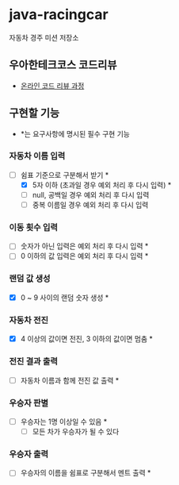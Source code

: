 # java-racingcar

자동차 경주 미션 저장소

## 우아한테크코스 코드리뷰

- [온라인 코드 리뷰 과정](https://github.com/woowacourse/woowacourse-docs/blob/master/maincourse/README.md)

## 구현할 기능
- *는 요구사항에 명시된 필수 구현 기능

### 자동차 이름 입력
- [ ] 쉼표 기준으로 구분해서 받기 *
  - [x] 5자 이하 (초과일 경우 예외 처리 후 다시 입력) *
  - [ ] null, 공백일 경우 예외 처리 후 다시 입력
  - [ ] 중복 이름일 경우 예외 처리 후 다시 입력

### 이동 횟수 입력
- [ ] 숫자가 아닌 입력은 예외 처리 후 다시 입력 *
- [ ] 0 이하의 값 입력은 예외 처리 후 다시 입력 *

### 랜덤 값 생성
- [x] 0 ~ 9 사이의 랜덤 숫자 생성 *
 
### 자동차 전진
- [x] 4 이상의 값이면 전진, 3 이하의 값이면 멈춤 *

### 전진 결과 출력
- [ ] 자동차 이름과 함께 전진 값 출력 *

### 우승자 판별
- [ ] 우승자는 1명 이상일 수 있음 *
  - [ ] 모든 차가 우승자가 될 수 있다

### 우승자 출력
- [ ] 우승자의 이름을 쉼표로 구분해서 멘트 출력 *
